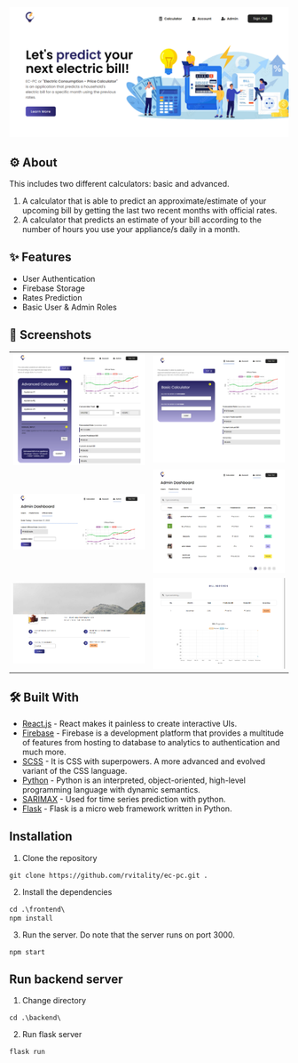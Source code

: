 ![landing](misc/landing-page.png)

## ⚙ About

This includes two different calculators: basic and advanced.

1. A calculator that is able to predict an approximate/estimate of your upcoming bill by getting the last two recent months with official rates.
2. A calculator that predicts an estimate of your bill according to the number of hours you use your appliance/s daily in a month.

## ✨ Features

-   User Authentication
-   Firebase Storage
-   Rates Prediction
-   Basic User & Admin Roles

## 📸 Screenshots

|                                            |                                                |
| :----------------------------------------: | :--------------------------------------------: |
| ![advanced_calcu](misc/advanced-calcu.png) |      ![basic_calcu](misc/basic-calcu.png)      |
|  ![official_rate](misc/official-rate.png)  | ![user_predictions](misc/user-predictions.png) |
|        ![account](misc/account.png)        |            ![bills](misc/bills.png)            |

## 🛠 Built With

-   [React.js](https://reactjs.org/) - React makes it painless to create interactive UIs.
-   [Firebase](https://firebase.google.com/) - Firebase is a development platform that provides a multitude of features from hosting to database to analytics to authentication and much more.
-   [SCSS](https://sass-lang.com/) - It is CSS with superpowers. A more advanced and evolved variant of the CSS language.
-   [Python](https://www.python.org/) - Python is an interpreted, object-oriented, high-level programming language with dynamic semantics.
-   [SARIMAX](https://medium.datadriveninvestor.com/time-series-prediction-using-sarimax-a6604f258c56) - Used for time series prediction with python.
-   [Flask](https://flask.palletsprojects.com/en/2.2.x/) - Flask is a micro web framework written in Python.

## Installation

1. Clone the repository

```
git clone https://github.com/rvitality/ec-pc.git .
```

2. Install the dependencies

```
cd .\frontend\
npm install
```

3. Run the server. Do note that the server runs on port 3000.

```
npm start
```

## Run backend server

1. Change directory

```
cd .\backend\
```

2. Run flask server

```
flask run
```

